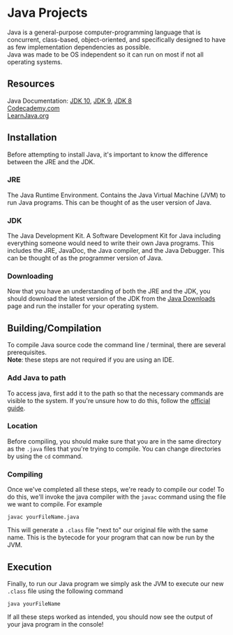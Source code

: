 # Java Projects
Java is a general-purpose computer-programming language that is concurrent, class-based, object-oriented, and specifically designed to have as few implementation dependencies as possible.
<br />
Java was made to be OS independent so it can run on most if not all operating systems.

## Resources
Java Documentation: [JDK 10](https://docs.oracle.com/javase/10/), [JDK 9](https://docs.oracle.com/javase/9/), [JDK 8](https://docs.oracle.com/javase/8/)
<br />
[Codecademy.com](https://www.codecademy.com/learn/learn-java)
<br />
[LearnJava.org](http://www.learnjavaonline.org/)

## Installation

Before attempting to install Java, it's important to know the difference between the JRE and the JDK.

### JRE

The Java Runtime Environment. Contains the Java Virtual Machine (JVM) to run Java programs. This can be thought of as the user version of Java.

### JDK

The Java Development Kit. A Software Development Kit for Java including everything someone would need to write their own Java programs. This includes the JRE, JavaDoc, the Java compiler, and the Java Debugger. This can be thought of as the programmer version of Java.

### Downloading

Now that you have an understanding of both the JRE and the JDK, you should download the latest version of the JDK from the [Java Downloads](http://www.oracle.com/technetwork/java/javase/downloads/index.html) page and run the installer for your operating system.

## Building/Compilation

To compile Java source code the command line / terminal, there are several prerequisites.
<br />
**Note**: these steps are not required if you are using an IDE.

### Add Java to path

To access java, first add it to the path so that the necessary commands are visible to the system. If you're unsure how to do this, follow the [official guide](https://www.java.com/en/download/help/path.xml).

### Location

Before compiling, you should make sure that you are in the same directory as the `.java` files that you're trying to compile. You can change directories by using the `cd` command.

### Compiling

Once we've completed all these steps, we're ready to compile our code! To do this, we'll invoke the java compiler with the `javac` command using the file we want to compile. For example
```
javac yourFileName.java
```
This will generate a `.class` file "next to" our original file with the same name. This is the bytecode for your program that can now be run by the JVM.

## Execution

Finally, to run our Java program we simply ask the JVM to execute our new `.class` file using the following command
```
java yourFileName
```
If all these steps worked as intended, you should now see the output of your java program in the console!
